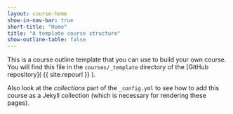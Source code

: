 ```yaml
---
layout: course-home
show-in-nav-bar: true
short-title: "Home"
title: "A template course structure"
show-outline-table: false
---
```


This is a course outline template that you can use to build your own course. You will find this file in the `courses/_template` directory of the [GitHub repository]( {{ site.repourl }} ).

Also look at the *collections* part of the `_config.yml` to see how to add this course as a Jekyll collection (which is necessary for rendering these pages).
